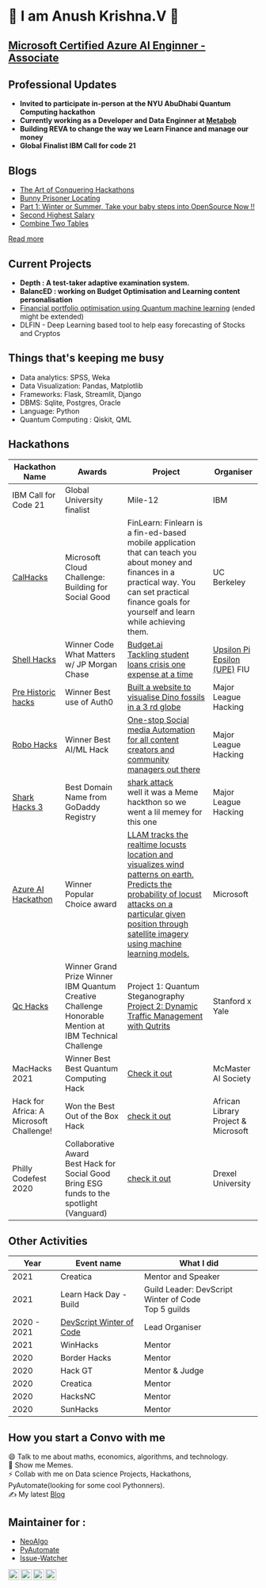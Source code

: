 # :wave:  I am Anush Krishna.V  🔭 
## [Microsoft Certified Azure AI Enginner - Associate](https://www.youracclaim.com/badges/7ea5d096-8519-4887-9312-d9c0909154b5/public_url)

## Professional Updates
- **Invited to participate in-person at the NYU AbuDhabi Quantum Computing hackathon**
- **Currently working as a Developer and Data Enginner at [Metabob](https://metabob.com/)**
- **Building REVA to change the way we Learn Finance and manage our money**
- **Global Finalist IBM Call for code 21**

<!-- <a href="https://app.daily.dev/Bot_Crasher"><img src="https://api.daily.dev/devcards/99af062faf71480c871189ad62b082f5.png?r=5yo" width="400" alt="Anush krishna V's Dev Card"/></a> -->

## Blogs
<!-- MEDIUM-STORY-LIST:START -->
- [The Art of Conquering Hackathons](https://anush-venkatakrishna.medium.com/hackathon-the-never-give-up-a-game-ba5fc86d646?source=rss-942249e59fe0------2)
- [Bunny Prisoner Locating](https://anush-venkatakrishna.medium.com/bunny-prisoner-locating-9b5b22c5fce7?source=rss-942249e59fe0------2)
- [Part 1: Winter or Summer, Take your baby steps into OpenSource Now !!](https://anush-venkatakrishna.medium.com/part-1-winter-or-summer-take-your-baby-steps-into-opensource-now-7d661235d7ff?source=rss-942249e59fe0------2)
- [Second Highest Salary](https://anush-venkatakrishna.medium.com/second-highest-salary-b7d4e9069794?source=rss-942249e59fe0------2)
- [Combine Two Tables](https://anush-venkatakrishna.medium.com/combine-two-tables-aaaf224aad31?source=rss-942249e59fe0------2)
<!-- MEDIUM-STORY-LIST:END --> 
[Read more ](https://anush-venkatakrishna.medium.com/)
<br>

<!--- [](https://user-stats.anushkrishnav.vercel.app/api?username=anushkrishnav&show_icons=true&title_color=8fe9e0&icon_color=79ff97&text_color=FFFFFF&theme=dark) --->

## Current Projects
* **Depth : A test-taker adaptive examination system.**
* **BalancED : working on Budget Optimisation and Learning content personalisation**
* [Financial portfolio optimisation using Quantum machine learning](https://qworld.net/qintern-2021/) (ended might be extended)
* DLFIN - Deep Learning based tool to help easy forecasting of Stocks and Cryptos

## Things that's keeping me busy
* Data analytics: SPSS, Weka 
* Data Visualization: Pandas, Matplotlib
* Frameworks: Flask, Streamlit, Django
* DBMS: Sqlite, Postgres, Oracle
* Language: Python
* Quantum Computing : Qiskit, QML
<!---
## Things I plan to Explore in 2021
* C# / Q#
* GraphQl
* MongoDB
* Auth0
* typescript
* serverless
* 
* Apache Spark, Airflow
--->


## Hackathons
| Hackathon Name 	| Awards 	| Project	| Organiser |
|----------------	|--------	|--------------	|------|
|IBM Call for Code 21|Global University finalist|Mile-12|IBM|
| [CalHacks](https://cal-hacks-8.devpost.com/)| Microsoft Cloud Challenge: Building for Social Good|FinLearn: Finlearn is a fin-ed-based mobile application that can teach you about money and finances in a practical way. You can set practical finance goals for yourself and learn while achieving them.|UC Berkeley|
| [Shell Hacks](https://shellhacks2021.devpost.com/)| Winner Code What Matters w/ JP Morgan Chase|[Budget.ai <br>Tackling student loans crisis one expense at a time](https://devpost.com/software/budget-ai) | [Upsilon Pi Epsilon (UPE)](https://upe.cs.fiu.edu/) FIU|
| [Pre Historic hacks](https://prehackstoric.devpost.com/)|Winner Best use of Auth0|[Built a website to visualise Dino fossils in a 3 rd globe](https://devpost.com/software/dinoworld)| Major League Hacking|
|  [Robo Hacks](https://robo-hacks.devpost.com/)              	|  Winner Best AI/ML Hack      	| [One-stop Social media Automation for all content creators and community managers out there](https://devpost.com/software/the-boring-business)             	| Major League Hacking|
|  [Shark Hacks 3](https://sharkhacks3.devpost.com/)              	|  Best Domain Name from GoDaddy Registry      	| [shark attack](https://devpost.com/software/shark-attack-na971c)   <br> well it was a Meme hackthon so we went a lil memey for this one         	| Major League Hacking|
| [Azure AI Hackathon ](https://azureai.devpost.com/)               	|    Winner Popular Choice award    	|    [LLAM tracks the realtime locusts location and visualizes wind patterns on earth. Predicts the probability of locust attacks on a particular given position through satellite imagery using machine learning models.](https://devpost.com/software/l-l-a-m)          	|Microsoft|
|   [Qc Hacks](https://www.quantumcoalition.io/)            	| Winner Grand Prize Winner IBM Quantum Creative Challenge <br> Honorable Mention at IBM Technical Challenge      	| Project 1: Quantum Steganography <br>  [Project 2: Dynamic Traffic Management with Qutrits](https://qc-hacks.herokuapp.com/) |Stanford x Yale|
|  MacHacks 2021               	|    Winner Best Best Quantum Computing Hack    	|     [Check it out](https://devpost.com/software/quantum-computing-submission) | McMaster AI Society |
|    Hack for Africa: A Microsoft Challenge!             	|   Won the Best Out of the Box Hack      	|   [check it out](https://dvp.st/34cy5G1)         	| African Library Project & Microsoft |
|    Philly Codefest 2020            	|     Collaborative Award <br>  Best Hack for Social Good <br> Bring ESG funds to the spotlight (Vanguard)  	|     [check it out](https://devpost.com/software/grow-n-track-u7962v)      	| Drexel University |

## Other Activities
|Year| Event name | What I did |
|--|--|--|
|2021|Creatica| Mentor and Speaker|
|2021| Learn Hack Day - Build | Guild Leader: DevScript Winter of Code <br> Top 5 guilds|
|2020 - 2021| [DevScript Winter of Code](https://devscript.tech/woc)| Lead Organiser|
|2021| WinHacks | Mentor|
|2020| Border Hacks| Mentor|
|2020| Hack GT | Mentor & Judge|
|2020|  Creatica| Mentor|
|2020| HacksNC| Mentor|
|2020| SunHacks | Mentor|

## How you start a Convo with me
😄 Talk to me about maths, economics, algorithms, and technology. <br>
🔭 Show me Memes. <br>
⚡ Collab with me on Data science Projects, Hackathons, PyAutomate(looking for some cool Pythonners). <br>
✍️ My latest [Blog](https://anush-venkatakrishna.medium.com/part-1-winter-or-summer-take-your-baby-steps-into-opensource-now-7d661235d7ff)
<br>
## Maintainer for :
* [NeoAlgo](https://github.com/TesseractCoding/NeoAlgo)
* [PyAutomate](https://github.com/anushkrishnav/PyAutomate)
* [Issue-Watcher](https://github.com/TesseractCoding/Issue_Watcher)



<p>
<a href="https://twitter.com/Anush_krishna_v">
  <img align="left" alt="Anush Krishna | Twitter" width="22px" src="https://cdn.jsdelivr.net/npm/simple-icons@v3/icons/twitter.svg" />
</a>
<a href="https://www.linkedin.com/in/anush-krishna-v-8270941a0/">
  <img align="left" alt="Anushkrishna's LinkdeIN" width="22px" src="https://cdn.jsdelivr.net/npm/simple-icons@v3/icons/linkedin.svg" />
</a>
<a href="https://www.instagram.com/__.patronus.__/?hl=en/">
  <img align="left" alt="Anush krishna's Instagram" width="22px" src="https://cdn.jsdelivr.net/npm/simple-icons@v3/icons/instagram.svg" />
</a>
<a href="https://medium.com/@anush.venkatakrishna">
  <img align="left" alt="Anush krishna's Instagram" width="22px" src="https://cdn.jsdelivr.net/npm/simple-icons@3.0.1/icons/medium.svg" />
</a>
</p>


<!--
**anushkrishnav/anushkrishnav** is a ✨ _special_ ✨ repository because its `README.md` (this file) appears on your GitHub profile.

Here are some ideas to get you started:

- 🔭 I’m currently working on ...
- 🌱 I’m currently learning ...
- 👯 I’m looking to collaborate on ...
- 🤔 I’m looking for help with ...
- 💬 Ask me about ...
- 📫 How to reach me: ...
- 😄 Pronouns: ...
- ⚡ Fun fact: ...
-->
